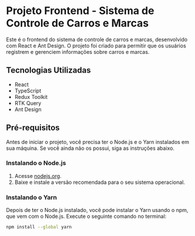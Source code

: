 # Projeto Frontend - Sistema de Controle de Carros e Marcas

Este é o frontend do sistema de controle de carros e marcas, desenvolvido com React e Ant Design. O projeto foi criado para permitir que os usuários registrem e gerenciem informações sobre carros e marcas.

## Tecnologias Utilizadas

- React
- TypeScript
- Redux Toolkit
- RTK Query
- Ant Design

## Pré-requisitos

Antes de iniciar o projeto, você precisa ter o Node.js e o Yarn instalados em sua máquina. Se você ainda não os possui, siga as instruções abaixo.

### Instalando o Node.js

1. Acesse [nodejs.org](https://nodejs.org/).
2. Baixe e instale a versão recomendada para o seu sistema operacional.

### Instalando o Yarn

Depois de ter o Node.js instalado, você pode instalar o Yarn usando o npm, que vem com o Node.js. Execute o seguinte comando no terminal:

```bash
npm install --global yarn
